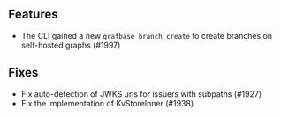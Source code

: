 ## Features

- The CLI gained a new `grafbase branch create` to create branches on self-hosted graphs (#1997)

## Fixes

- Fix auto-detection of JWKS urls for issuers with subpaths (#1927)
- Fix the implementation of KvStoreInner (#1938)
